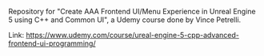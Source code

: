 Repository for "Create AAA Frontend UI/Menu Experience in Unreal Engine 5 using C++ and Common UI", a Udemy course done by Vince Petrelli. 



Link: https://www.udemy.com/course/ureal-engine-5-cpp-advanced-frontend-ui-programming/

